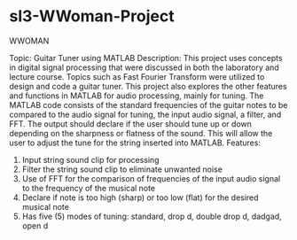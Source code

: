 # sl3-WWoman-Project
WWOMAN

Topic: Guitar Tuner using MATLAB
Description: This project uses concepts in digital signal processing that were discussed in both the laboratory and lecture course. Topics such as Fast Fourier Transform were utilized to design and code a guitar tuner. This project also explores the other features and functions in MATLAB for audio processing, mainly for tuning. The MATLAB code consists of the standard frequencies of the guitar notes to be compared to the audio signal for tuning, the input audio signal, a filter, and FFT. The output should declare if the user should tune up or down depending on the sharpness or flatness of the sound. This will allow the user to adjust the tune for the string inserted into MATLAB. 
Features:
1. Input string sound clip for processing  
2. Filter the string sound clip to eliminate unwanted noise 
3. Use of FFT for the comparison of frequencies of the input audio signal to the frequency of the musical note 
4. Declare if note is too high (sharp) or too low (flat) for the desired musical note  
5. Has five (5) modes of tuning: standard, drop d, double drop d, dadgad, open d
